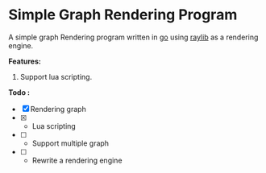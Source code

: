 # Simple Graph Rendering Program
A simple graph Rendering program written in [go](https://go.dev/) using [raylib](https://www.raylib.com/) as a rendering engine.

**Features:**
1. Support lua scripting.

**Todo :**
- [x] Rendering graph
- [x] - Lua scripting
- [ ] - Support multiple graph
- [ ] - Rewrite a rendering engine
